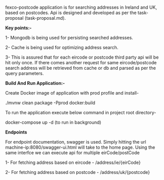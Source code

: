 fexco-postcode application is for searching addresses in Ireland and UK, based on postcodes. Api is designed and developed as per the task-proposal (task-proposal.md).

<b>Key points:-</b>

1- Mongodb is being used for persisting searched addresses. 

2- Cache is being used for optimizing address search.

3- This is assured that for each eircode or postcode third party api will be hit only once. If there comes another request for same eircode/postcode search address will be retrieved from cache or db and parsed as per the query parameters.

<b>Build And Run Application:-</b>

Create Docker image of application with prod profile and install-

./mvnw clean package -Pprod docker:build

To run the application execute below command in project root directory-

docker-compose up -d (to run in background)

<b>Endpoints </b>

For endpoint documentation, swagger is used. Simply hitting the url machine-ip:8080/swagger-ui.html will take to the home page.
Using the same interfce we can execute api for multiple eirCode/postCode

1- For fetching address based on eircode - /address/ie/{eirCode}

2- For fetching address based on postcode - /address/uk/{postcode}
